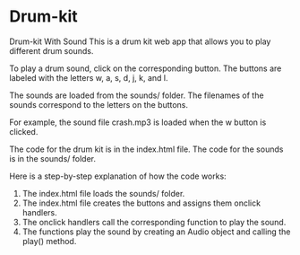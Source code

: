 # Drum-kit
Drum-kit With Sound
This is a drum kit web app that allows you to play different drum sounds.

To play a drum sound, click on the corresponding button. The buttons are labeled with the letters w, a, s, d, j, k, and l.

The sounds are loaded from the sounds/ folder. The filenames of the sounds correspond to the letters on the buttons.

For example, the sound file crash.mp3 is loaded when the w button is clicked.

The code for the drum kit is in the index.html file. The code for the sounds is in the sounds/ folder.

Here is a step-by-step explanation of how the code works:

1. The index.html file loads the sounds/ folder.
2. The index.html file creates the buttons and assigns them onclick handlers.
3. The onclick handlers call the corresponding function to play the sound.
4. The functions play the sound by creating an Audio object and calling the play() method.

